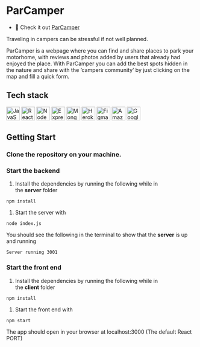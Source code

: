 # ParCamper

- 🚀 Check it out [ParCamper](http://parcamper.com)

Traveling in campers can be stressful if not well planned.

ParCamper is a webpage where you can find and share places to park your motorhome, with reviews and photos added by users that already had enjoyed the place. With ParCamper you can add the best spots hidden in the nature and share with the ‘campers community’ by just clicking on the map and fill a quick form.

## Tech stack

<p align="left">
<a href="https://developer.mozilla.org/en-US/docs/Web/JavaScript" target="_blank" rel="noreferrer"><img src="https://raw.githubusercontent.com/danielcranney/readme-generator/main/public/icons/skills/javascript-colored.svg" width="36" height="36" alt="JavaScript" /></a>
<a href="https://reactjs.org/" target="_blank" rel="noreferrer"><img src="https://raw.githubusercontent.com/danielcranney/readme-generator/main/public/icons/skills/react-colored.svg" width="36" height="36" alt="React" /></a>
<a href="https://nodejs.org/en/" target="_blank" rel="noreferrer"><img src="https://raw.githubusercontent.com/danielcranney/readme-generator/main/public/icons/skills/nodejs-colored.svg" width="36" height="36" alt="NodeJS" /></a>
<a href="https://expressjs.com/" target="_blank" rel="noreferrer"><img src="https://raw.githubusercontent.com/danielcranney/readme-generator/main/public/icons/skills/express-colored.svg" width="36" height="36" alt="Express" /></a>
<a href="https://www.mongodb.com/" target="_blank" rel="noreferrer"><img src="https://raw.githubusercontent.com/danielcranney/readme-generator/main/public/icons/skills/mongodb-colored.svg" width="36" height="36" alt="MongoDB" /></a>
<a href="https://www.heroku.com/" target="_blank" rel="noreferrer"><img src="https://raw.githubusercontent.com/danielcranney/readme-generator/main/public/icons/skills/heroku-colored.svg" width="36" height="36" alt="Heroku" /></a>
<a href="https://www.figma.com/" target="_blank" rel="noreferrer"><img src="https://raw.githubusercontent.com/danielcranney/readme-generator/main/public/icons/skills/figma-colored.svg" width="36" height="36" alt="Figma" /></a>
<a href="https://aws.amazon.com/s3/" target="_blank" rel="noreferrer"><img src="https://res.cloudinary.com/dcsyzmig8/image/upload/v1657638823/logos_aws-s3_hru1sb.svg" width="36" height="36" alt="Amazon S3" /></a>
 <a href="https://developers.google.com/maps" target="_blank" rel="noreferrer"><img src="https://res.cloudinary.com/dcsyzmig8/image/upload/v1657638937/logos_google-maps_mtiwpx.svg" width="36" height="36" alt="Google Maps Platform" /></a>
</p>

## Getting Start

### Clone the repository on your machine.

### **Start the backend**

1. Install the dependencies by running the following while in the **server** folder

`npm install`

1. Start the server with

`node index.js`

You should see the following in the terminal to show that the **server** is up and running

`Server running 3001`

### **Start the front end**

1. Install the dependencies by running the following while in the **client** folder

`npm install`

1. Start the front end with

`npm start`

The app should open in your browser at localhost:3000 (The default React PORT)
